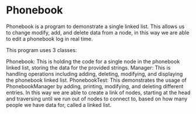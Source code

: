 # Phonebook
Phonebook is a program to demonstrate a single linked list. This allows us to change modify, add, and delete data from a node, in this way we are able to edit a phonebook log in real time.

This program uses 3 classes:

Phonebook: This is holding the code for a single node in the phonebook linked list, storing the data for the provided strings.
Manager: This is handling operations including adding, deleting, modifying, and displaying the phonebook linked list.
PhonebookTest: This demonstrates the usage of PhonebookManager by adding, printing, modifying, and deleting different entries.
In this way we are able to create a link of nodes, starting at the head and traversing until we run out of nodes to connect to, based on how many people we have data for, called a linked list.
